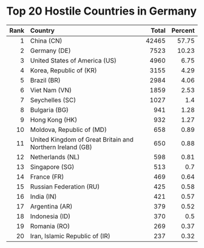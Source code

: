 # Top 20 Hostile Countries in Germany

| Rank | Country | Total | Percent |
| ---: | :------ | ----: | ------: |
| 1 | China (CN) | 42465 | 57.75 |
| 2 | Germany (DE) | 7523 | 10.23 |
| 3 | United States of America (US) | 4960 | 6.75 |
| 4 | Korea, Republic of (KR) | 3155 | 4.29 |
| 5 | Brazil (BR) | 2984 | 4.06 |
| 6 | Viet Nam (VN) | 1859 | 2.53 |
| 7 | Seychelles (SC) | 1027 | 1.4 |
| 8 | Bulgaria (BG) | 941 | 1.28 |
| 9 | Hong Kong (HK) | 932 | 1.27 |
| 10 | Moldova, Republic of (MD) | 658 | 0.89 |
| 11 | United Kingdom of Great Britain and Northern Ireland (GB) | 650 | 0.88 |
| 12 | Netherlands (NL) | 598 | 0.81 |
| 13 | Singapore (SG) | 513 | 0.7 |
| 14 | France (FR) | 469 | 0.64 |
| 15 | Russian Federation (RU) | 425 | 0.58 |
| 16 | India (IN) | 421 | 0.57 |
| 17 | Argentina (AR) | 379 | 0.52 |
| 18 | Indonesia (ID) | 370 | 0.5 |
| 19 | Romania (RO) | 269 | 0.37 |
| 20 | Iran, Islamic Republic of (IR) | 237 | 0.32 |
